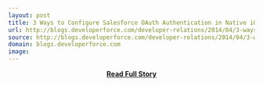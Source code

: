 ```yaml
---
layout: post
title: 3 Ways to Configure Salesforce OAuth Authentication in Native iOS Apps
url: http://blogs.developerforce.com/developer-relations/2014/04/3-ways-to-configure-salesforce-oauth-authentication-in-native-ios-apps.html
source: http://blogs.developerforce.com/developer-relations/2014/04/3-ways-to-configure-salesforce-oauth-authentication-in-native-ios-apps.html
domain: blogs.developerforce.com
image: 
---
```


<p></p>
<center><p><a href="http://blogs.developerforce.com/developer-relations/2014/04/3-ways-to-configure-salesforce-oauth-authentication-in-native-ios-apps.html" style='padding:25px; font-sze:18px; font-weight: bold;'>Read Full Story</a></p></center>
